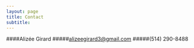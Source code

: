 ```yaml
---
layout: page
title: Contact
subtitle:
---
```


####Alizée Girard
#####alizeegirard3@gmail.com
#####(514) 290-8488
